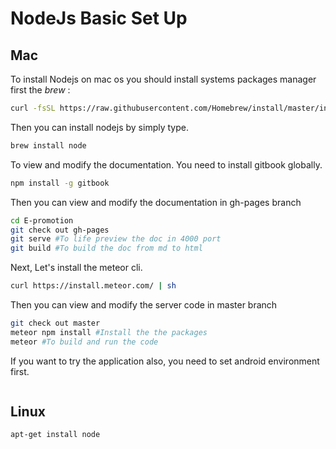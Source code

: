 # NodeJs Basic Set Up

## Mac

To install Nodejs on mac os you should install systems packages manager first the *brew* :

```sh
curl -fsSL https://raw.githubusercontent.com/Homebrew/install/master/install
```
Then you can install nodejs by simply type.

```sh
brew install node
```

To view and modify the documentation. You need to install gitbook globally.

```sh
npm install -g gitbook
```

Then you can view and modify the documentation in gh-pages branch

```sh
cd E-promotion
git check out gh-pages
git serve #To life preview the doc in 4000 port
git build #To build the doc from md to html
```
Next, Let's install the meteor cli.
```sh
curl https://install.meteor.com/ | sh
```

Then you can view and modify the server code in master branch
```sh
git check out master
meteor npm install #Install the the packages
meteor #To build and run the code
```

If you want to try the application also, you need to set android environment first.
```sh

```
## Linux
```sh
apt-get install node
```
